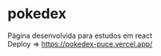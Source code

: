 # pokedex
Página desenvolvida para estudos em react <br>
Deploy => https://pokedex-puce.vercel.app/
